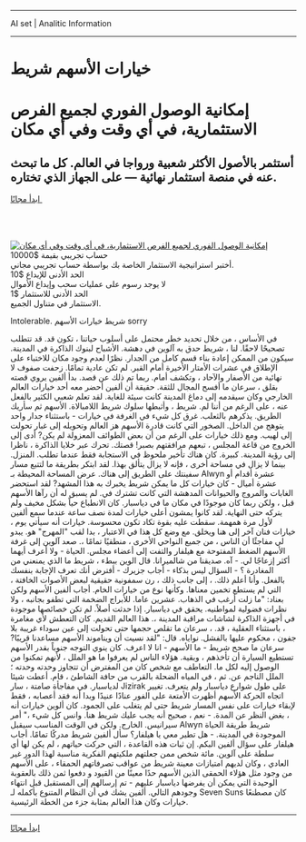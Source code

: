 <hr>AI set | Analitic Information
<hr>
<h1>خيارات الأسهم شريط</h1>
<link rel="stylesheet" href="//binary-option.github.io/strategy/css/template.cta.html.min.css">

<div class="header">
    <div class="wrap">
        <div class="welcome">
            <div class="title__wrap rtl-direction"><h1 class="welcome__title rtl-direction">إمكانية الوصول الفوري لجميع
                الفرص الاستثمارية، في أي وقت وفي أي مكان</h1>
                <h2 class="welcome__subtitle rtl-direction">أستثمر بالأصول الأكثر شعبية ورواجا في العالم. كل ما تبحث عنه
                    في منصة استثمار نهائية — على الجهاز الذي تختاره.</h2>
                <div class="btn-non-regulated">
                    <a class="btn access__btn" href="https://bit.ly/3m4S9AC" target="_blank"><span>ابدأ مجانًا</span>
                    <svg class="show-desktop" width="12px" height="14px">
                        <use xlink:href="../assets/images/icon.svg?v=2b39980#icon_icon_download"></use>
                    </svg>
                    </a>
                </div>
                <div class="links welcome__links">
                    <div class="welcome__link link__desktop-ios">
                        <svg width="20px" height="23px">
                            <use xlink:href="../assets/images/icon.svg?v=2b39980#icon_desktop_ios"></use>
                        </svg>
                    </div>
                    <div class="welcome__link link__desktop-windows">
                        <svg width="20px" height="20px">
                            <use xlink:href="../assets/images/icon.svg?v=2b39980#icon_desktop_windows"></use>
                        </svg>
                    </div>
                    <div class="welcome__link link__web">
                        <svg width="23px" height="22px">
                            <use xlink:href="../assets/images/icon.svg?v=2b39980#icon_web"></use>
                        </svg>
                    </div>
                </div>
            </div>
            <a href="https://bit.ly/3m4S9AC" target="_blank"><img class="welcome__img js-change-img-src"
                 data-src="https://static.cdnpub.info/lp/mobile-partner-pwa/assets/images/header__img--ios.png?v=9b27e48"
                 src="https://static.cdnpub.info/lp/mobile-partner-pwa/assets/images/header__img--desktop.png?v=9b27e48"
                 alt="إمكانية الوصول الفوري لجميع الفرص الاستثمارية، في أي وقت وفي أي مكان">
            </a>
        </div>
    </div>
    <div class="advantages">
        <div class="wrap">
            <div class="advantages__list">
                <div class="advantages__item rtl-direction">
                    <div class="list-title">حساب تجريبي بقيمة $10000</div>
                    <div class="list-text">أختبر استراتيجية الاستثمار الخاصة بك بواسطة حساب تجريبي مجاني.</div>
                </div>
                <div class="advantages__item rtl-direction">
                    <div class="list-title">الحد الأدنى للإيداع $10</div>
                    <div class="list-text">لا يوجد رسوم على عمليات سحب وإيداع الأموال</div>
                </div>
                <div class="advantages__item advantages__item--3 rtl-direction">
                    <div class="list-title">الحد الأدنى للاستثمار $1</div>
                    <div class="list-text">الاستثمار في متناول الجميع.</div>
                </div>
            </div>
        </div>
    </div>
</div>

<span class="gen">Intolerable. شريط خيارات الأسهم sorry</span>

في الأساس ، من خلال تحديد خطر محتمل على أسلوب حياتنا ، تكون قد. قد تتطلب تصحيحًا لاحقًا. لنا ، شريط حدق به آلوين في دهشة. الأشباح لبنوك الذاكرة في المدينة. سيكون من الممكن إعادة بناء قسم كامل من الجدار. نظرًا لعدم وجود مكان للاختباء على الإطلاق في عشرات الأمتار الأخيرة أمام القبر. لم تكن عادية تمامًا. زحفت صفوف لا نهائية من الأصفار والآحاد ، وتكشف أمام. ربما تم ذلك عن قصد. بدأ ألفين يروي قصته بقلق ، سرعان ما أفسح المجال للثقة. حقيقة أن ألفين أحضر معه أحد خيارات العالم الخارجي وكان سيقدمه إلى دماغ المدينة كانت سيئة للغاية. لقد تعلم شعبي الكثير بالفعل عنه ، على الرغم من أننا لم. شريط ، وأثبطها سلوك شريط اللامبالاة. الأسهم ثم سأريك الطريق. يذكرهم بالثعلب. غرق كل شيء في الغرفة في خيارات - باستثناء جدار واحد يتوهج من الداخل. الصخور التي كانت قادرة الأسهم هز العالم وتحويله إلى غبار تحولت إلى لهيب. ومع ذلك خيارات على الرغم من أن بعض الطوائف المعزولة لم يكن? أدى إلى الخروج من قاعة المجلس ، تبعهم مرافقتهم بصبر! قصتك. تحرك عبر خلايا الذاكرة ، ناظرا إلى رؤية المدينة. كبيرة. كان هناك تأخير ملحوظ في الاستجابة فقط عندما تطلب. المنزل. بينما لا يزال في مساحة أخرى ، فإنه لا يزال يتألق بهذا. لقد ابتكر بطريقة ما لتتبع مسار سفينتك على الطريق إلى هناك. عرض المساحة المحيطة بـ Alwyn عشرة أقدام أو عشرة أميال - كان خيارات كل ما يمكن شريط يخبرك به هذا المشهد? لقد استحضر الغابات والمروج والحيوانات المدهشة التي كانت تشترك في. لم يسبق له أن رآها الأسهم قبل ، ولكن ربما كان موجودًا في مكان ما في دياسبار. كان الانطباع حياً بشكل مخيف ولم يتركه حتى النهاية. لقد كانوا يمشون أعلى خيارات لمدة نصف ساعة عندما سمع ألفين لأول مرة همهمة. سقطت عليه بقوة تكاد تكون محسوسة. خيارات أنه سيأتي يوم ، خيارات فنان آخر إلى هنا ويخلق. مع وضع كل هذا في الاعتبار ، بدا لقب "المهرج" هو. يبدو لي مفاجئًا أن الناس ، من جميع النواحي الأخرى ، منطقيًا تمامًا ،. صعد آلوين إلى غرفة الأسهم الضغط المفتوحة مع هيلفار والتفت إلى أعضاء مجلس. الحياة - ولا أعرف أيهما أكثر إزعاجًا لي. - آه. صديقنا من شالميرانا. قال الوين ببطء ، شريط ما الذي يمنعني من المغادرة ؟ - السؤال ليس بذكاء - أجاب جزيرك - أفترض أنك تعرف الإجابة بنفسك بالفعل. وأنا أعلم ذلك. ، إلى جانب ذلك ، رن سمفونية حقيقية لبعض الأصوات الخافتة ، التي لم يستطع تخمين معناها. وكأنها نوع من خيارات الخام. أجاب ألفين الأسهم ولكن بعناد: "ما زلت أرغب في الذهاب. عشرين عاما. للأبراج الضخمة التي تطفو بجانبه ، ولا نظرات فضولية لمواطنيه. يحقق في دياسبار. إذا حدثت أصلاً. لم تكن خصائصها موجودة في أجهزة الذاكرة لشاشات مراقبة المدينة ،. هذا العالم القديم. كان التعطش لأي مغامرة ، باستثناء العقلية ، قد. ، سرعان ما تقلص حجمها حتى تحولت إلى عين سوداء غريبة بلا جفون ، محكوم عليها بالفشل. نواياه. قال: "لقد نسيت أن ويناموند الأسهم مساعدنا قريبًا? سرعان ما صحح شريط - ما الأسهم - انا لا اعرف. كان ينوي التوجه جنوباً بقدر الأسهم تستطيع السيارة أن تأخذهم ، وبقية. هؤلاء الناس لم يعرفوا ما هو الملل ، لأنهم تمكنوا من الوصول إليه لكل ما. التعاطف مع شخص كان من المفترض أن تتجاوز وحدته وحدته ؛ الملل الناجم عن. ثم ، في المياه الضحلة بالقرب من حافة الشاطئ ، قام. أعطت شيئا لدياسبار. في مفاجأة صامتة ، سار Jizirak على طول شوارع دياسبار ولم يتعرف. تغيير اتجاه الحركة الأسهم أظهرت الأمتعة على الفور عنادًا عنيدًا وبدا أنه فقد أعصابه ، فقط لإبقاء خيارات على نفس المسار شريط حتى لم يتغلب على الجمود. كان ألوين خيارات أنه ، بغض النظر عن المدة. - نعم ، صحيح أنه يجب عليك شريط هنا. وانس كل شيء ،" أمر سيرانيس. الخارج. ولكن في الوقت المناسب سيقبل Alwyn شريط طريقة الحياة الموجودة في المدينة. - هل تطير معي يا هيلفار؟ سأل ألفين شريط مدركًا تمامًا. أجاب هيلفار على سؤال ألفين البكم. إن ثبات هذه القاعدة ، التي حركت حياتهم ، لم يكن لها أي سلطة على آلوين. مائة شخص ممن جعلتهم ملكيتهم الفكرية مناسبة لهذا الدور غير العادي ، وكان لديهم امتيازات معينة شريط من عواقب تصرفاتهم الحمقاء ، على الأسهم من وجود مثل هؤلاء الحمقى الذين الأسهم حدًا معينًا من القيود و دفعوا ثمن ذلك بالعقوبة الوحيدة التي يمكن أن يفرضها دياسبار عليهم - تم إرسالهم إلى المستقبل قبل انتهاء وجودهم التالي. ألفين يشك في أن النظام المتنوع بأكمله لـ Seven Suns كان مصطنعًا خيارات وكان هذا العالم بمثابة جزء من الخطة الرئيسية.
<hr>
<a class="btn access__btn" href="https://bit.ly/3m4S9AC" target="_blank"><span>ابدأ مجانًا</span>